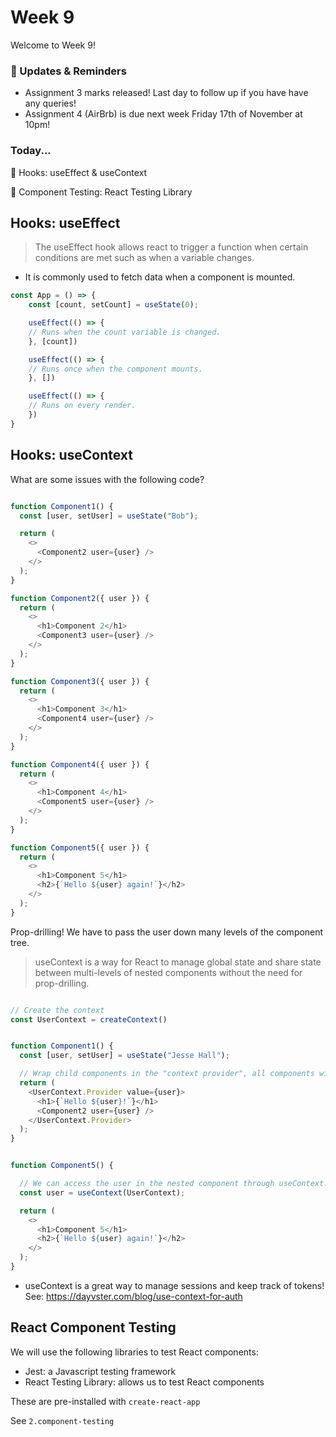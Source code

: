 # Week 9

Welcome to Week 9!

### 📢 Updates & Reminders

- Assignment 3 marks released! Last day to follow up if you have have any queries!
- Assignment 4 (AirBrb) is due next week Friday 17th of November at 10pm!

### Today...

🔄 Hooks: useEffect & useContext

🧪 Component Testing: React Testing Library

## Hooks: useEffect

> The useEffect hook allows react to trigger a function when certain conditions are met such as when a variable changes.

- It is commonly used to fetch data when a component is mounted.

```Javascript
const App = () => {
    const [count, setCount] = useState(0);

    useEffect(() => {
    // Runs when the count variable is changed.
    }, [count])

    useEffect(() => {
    // Runs once when the component mounts.
    }, [])

    useEffect(() => {
    // Runs on every render.
    })
}
```

## Hooks: useContext

What are some issues with the following code?

```Javascript

function Component1() {
  const [user, setUser] = useState("Bob");

  return (
    <>
      <Component2 user={user} />
    </>
  );
}

function Component2({ user }) {
  return (
    <>
      <h1>Component 2</h1>
      <Component3 user={user} />
    </>
  );
}

function Component3({ user }) {
  return (
    <>
      <h1>Component 3</h1>
      <Component4 user={user} />
    </>
  );
}

function Component4({ user }) {
  return (
    <>
      <h1>Component 4</h1>
      <Component5 user={user} />
    </>
  );
}

function Component5({ user }) {
  return (
    <>
      <h1>Component 5</h1>
      <h2>{`Hello ${user} again!`}</h2>
    </>
  );
}

```

Prop-drilling! We have to pass the user down many levels of the component tree.

> useContext is a way for React to manage global state and share state between multi-levels of nested components without the need for prop-drilling.

```Javascript

// Create the context
const UserContext = createContext()


function Component1() {
  const [user, setUser] = useState("Jesse Hall");

  // Wrap child components in the "context provider", all components within the tree will have access to the "UserContext".
  return (
    <UserContext.Provider value={user}>
      <h1>{`Hello ${user}!`}</h1>
      <Component2 user={user} />
    </UserContext.Provider>
  );
}


function Component5() {

  // We can access the user in the nested component through useContext.
  const user = useContext(UserContext);

  return (
    <>
      <h1>Component 5</h1>
      <h2>{`Hello ${user} again!`}</h2>
    </>
  );
}
```

- useContext is a great way to manage sessions and keep track of tokens! See: https://dayvster.com/blog/use-context-for-auth

## React Component Testing

We will use the following libraries to test React components:

- Jest: a Javascript testing framework
- React Testing Library: allows us to test React components

These are pre-installed with `create-react-app`

See `2.component-testing`
